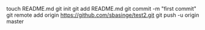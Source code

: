 touch README.md
git init
git add README.md
git commit -m "first commit"
git remote add origin https://github.com/sbasinge/test2.git
git push -u origin master